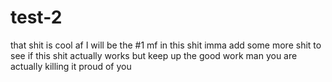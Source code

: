 # test-2
that shit is cool af
I will be the #1 mf in this shit
imma add some more shit to see if this shit actually works 
but keep up the good work man you are actually killing it
proud of you
